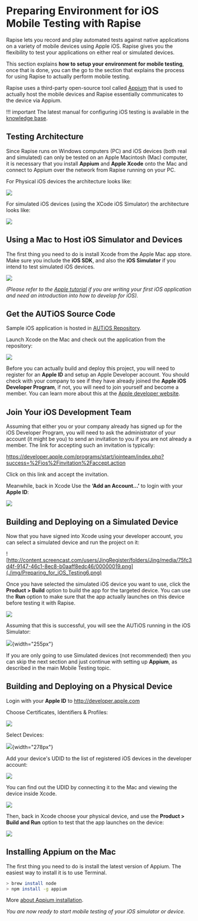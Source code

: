 # Preparing Environment for iOS Mobile Testing with Rapise

Rapise lets you record and play automated tests against native applications on a variety of mobile devices using Apple iOS. Rapise
gives you the flexibility to test your applications on either real or simulated devices.

This section explains **how to setup your environment for mobile testing**, once that is done, you can the go to the section that
explains the process for using Rapise to actually perform mobile testing.

Rapise uses a third-party open-source tool called [Appium](http://appium.io>) that is used to actually host the mobile devices and Rapise essentially communicates to the device via Appium.

!!! important
    The latest manual for configuring iOS testing is available in the [knowledge base](https://www.inflectra.com/Support/KnowledgeBase/KB805.aspx).

## Testing Architecture

Since Rapise runs on Windows computers (PC) and iOS devices (both real and simulated) can only be tested on an Apple Macintosh (Mac) computer, it is necessary that you install **Appium** and **Apple Xcode** onto the Mac and connect to Appium over the network from Rapise running on your PC.

For Physical iOS devices the architecture looks like:

![](./img/Preparing_for_iOS_Testing1.png)

For simulated iOS devices (using the XCode iOS Simulator) the architecture looks like:

![](./img/Preparing_for_iOS_Testing2.png)

## Using a Mac to Host iOS Simulator and Devices

The first thing you need to do is install Xcode from the Apple Mac app store. Make sure you include the **iOS SDK**, and also the **iOS
Simulator** if you intend to test simulated iOS devices.

![](./img/Preparing_for_iOS_Testing3.png)

*(Please refer to the [Apple tutorial](https://developer.apple.com/library/ios/referencelibrary/GettingStarted/RoadMapiOS/) if you are writing your first iOS application and need an introduction into how to develop for iOS).*

## Get the AUTiOS Source Code

Sample iOS application is hosted in [AUTiOS Repository](https://github.com/Inflectra/AUTiOS).

Launch Xcode on the Mac and check out the application from the repository:

![](./img/Preparing_for_iOS_Testing4.png)

Before you can actually build and deploy this project, you will need to register for an **Apple ID** and setup an Apple Developer account. You should check with your company to see if they have already joined the **Apple iOS Developer Program**, if not, you will need to join yourself and become a member. You can learn more about this at the [Apple developer website](https://developer.apple.com).

## Join Your iOS Development Team

Assuming that either you or your company already has signed up for the iOS Developer Program, you will need to ask the administrator of your account (it might be you) to send an invitation to you if you are not already a member. The link for accepting such an invitation is
typically:

<https://developer.apple.com/programs/start/jointeam/index.php?success=%2Fios%2Finvitation%2Faccept.action>

Click on this link and accept the invitation.

Meanwhile, back in Xcode Use the **‘Add an Account…’** to login with your **Apple ID**:

![](./img/Preparing_for_iOS_Testing5.png)

## Building and Deploying on a Simulated Device

Now that you have signed into Xcode using your developer account, you can select a simulated device and run the project on it:

![http://content.screencast.com/users/JingRegister/folders/Jing/media/75fc3d4f-9147-46c1-8ec8-b0aaff8edc46/00000019.png](./img/Preparing_for_iOS_Testing6.png)

Once you have selected the simulated iOS device you want to use, click the **Product &gt; Build** option to build the app for the targeted
device. You can use the **Run** option to make sure that the app actually launches on this device before testing it with Rapise.

![](./img/Preparing_for_iOS_Testing7.png)

Assuming that this is successful, you will see the AUTiOS running in the iOS Simulator:

![](./img/Preparing_for_iOS_Testing8.png){width="255px"}

If you are only going to use Simulated devices (not recommended) then you can skip the next section and just continue with setting up
**Appium**, as described in the main Mobile Testing topic.

## Building and Deploying on a Physical Device

Login with your **Apple ID** to <http://developer.apple.com>

Choose Certificates, Identifiers & Profiles:

![](./img/Preparing_for_iOS_Testing9.png)

Select Devices:

![](./img/Preparing_for_iOS_Testing10.png){width="278px"}

Add your device's UDID to the list of registered iOS devices in the developer account:

![](./img/Preparing_for_iOS_Testing11.png)

You can find out the UDID by connecting it to the Mac and viewing the device inside Xcode.

![](./img/Preparing_for_iOS_Testing12.png)

Then, back in Xcode choose your physical device, and use the **Product &gt; Build and Run** option to test that the app launches on the device:

![](./img/Preparing_for_iOS_Testing13.png)

## Installing Appium on the Mac

The first thing you need to do is install the latest version of Appium. The easiest way to install it is to use Terminal.

```bash
> brew install node
> npm install -g appium
```

More [about Appium installation](http://appium.io/docs/en/about-appium/getting-started/index.html#installing-appium).

*You are now ready to start mobile testing of your iOS simulator or device.*
